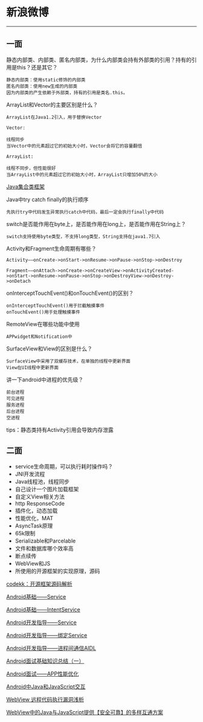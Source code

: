 # 新浪微博
---
一面
---

静态内部类、内部类、匿名内部类，为什么内部类会持有外部类的引用？持有的引用是this？还是其它？

```
静态内部类：使用static修饰的内部类
匿名内部类：使用new生成的内部类
因为内部类的产生依赖于外部类，持有的引用是类名.this。
```

ArrayList和Vector的主要区别是什么？

```
ArrayList在Java1.2引入，用于替换Vector

Vector:

线程同步
当Vector中的元素超过它的初始大小时，Vector会将它的容量翻倍

ArrayList:

线程不同步，但性能很好
当ArrayList中的元素超过它的初始大小时，ArrayList只增加50%的大小
```

[Java集合类框架](http://yuweiguocn.github.io/2016/01/06/java-collection/)


Java中try catch finally的执行顺序

```
先执行try中代码发生异常执行catch中代码，最后一定会执行finally中代码
```

switch是否能作用在byte上，是否能作用在long上，是否能作用在String上？

```
switch支持使用byte类型，不支持long类型，String支持在java1.7引入
```

Activity和Fragment生命周期有哪些？

```
Activity——onCreate->onStart->onResume->onPause->onStop->onDestroy

Fragment——onAttach->onCreate->onCreateView->onActivityCreated->onStart->onResume->onPause->onStop->onDestroyView->onDestroy->onDetach
```


onInterceptTouchEvent()和onTouchEvent()的区别？

```
onInterceptTouchEvent()用于拦截触摸事件
onTouchEvent()用于处理触摸事件
```

RemoteView在哪些功能中使用

```
APPwidget和Notification中
```

SurfaceView和View的区别是什么？

```
SurfaceView中采用了双缓存技术，在单独的线程中更新界面
View在UI线程中更新界面
```

讲一下android中进程的优先级？

```
前台进程
可见进程
服务进程
后台进程
空进程
```

tips：静态类持有Activity引用会导致内存泄露


## 二面

* service生命周期，可以执行耗时操作吗？
* JNI开发流程
* Java线程池，线程同步
* 自己设计一个图片加载框架
* 自定义View相关方法
* http ResponseCode
* 插件化，动态加载
* 性能优化，MAT
* AsyncTask原理
* 65k限制
* Serializable和Parcelable
* 文件和数据库哪个效率高
* 断点续传
* WebView和JS
* 所使用的开源框架的实现原理，源码

[codekk：开源框架源码解析](http://codekk.com/open-source-project-analysis)


[Android基础——Service](http://yuweiguocn.github.io/2016/03/28/android-basic-service/)

[Android基础——IntentService](http://yuweiguocn.github.io/2016/03/31/android-basic-intentservice/)

[Android开发指导——Service](http://yuweiguocn.github.io/2016/04/02/android-guide-service/)

[Android开发指导——绑定Service](http://yuweiguocn.github.io/2016/03/31/android-guide-bound-service/)

[Android开发指导——进程间通信AIDL](http://yuweiguocn.github.io/2016/03/31/android-guide-aidl/)

[Android面试基础知识总结（一）](http://yuweiguocn.github.io/2016/03/26/android-interview-basic-1/)

[Android面试——APP性能优化](http://yuweiguocn.github.io/2016/04/10/android-interview-peformance/)

[Android中Java和JavaScript交互](http://droidyue.com/blog/2014/09/20/interaction-between-java-and-javascript-in-android/)

[WebView 远程代码执行漏洞浅析](http://jaq.alibaba.com/blog.htm?spm=0.0.0.0.oMsDAl&id=48)

[WebView中的Java与JavaScript提供【安全可靠】的多样互通方案](https://github.com/pedant/safe-java-js-webview-bridge)




